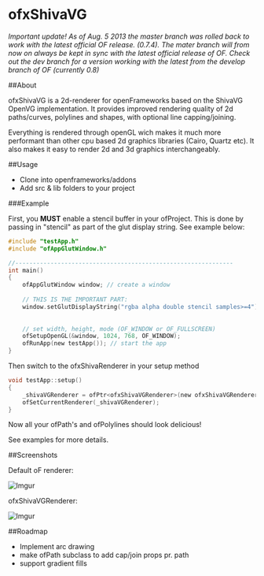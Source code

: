 # ofxShivaVG

*Important update! As of Aug. 5 2013 the master branch was rolled back to work with the latest official OF release. (0.7.4). The mater branch will from now on always be kept in sync with the latest official release of OF. Check out the dev branch for a version working with the latest from the develop branch of OF (currently 0.8)*

##About

ofxShivaVG is a 2d-renderer for openFrameworks based on the ShivaVG OpenVG implementation. It provides improved rendering quality of 2d paths/curves, polylines and shapes, with optional line capping/joining.

Everything is rendered through openGL wich makes it much more performant than other cpu based 2d graphics libraries (Cairo, Quartz etc). It also makes it easy to render 2d and 3d graphics interchangeably.

##Usage

* Clone into openframeworks/addons
* Add src & lib folders to your project

###Example


First, you **MUST** enable a stencil buffer in your ofProject. This is done by passing in "stencil" as part of the glut display string. See example below:


```c
#include "testApp.h"
#include "ofAppGlutWindow.h"

//--------------------------------------------------------------
int main()
{
	ofAppGlutWindow window; // create a window
	
	// THIS IS THE IMPORTANT PART:
    window.setGlutDisplayString("rgba alpha double stencil samples>=4");
    
    
	// set width, height, mode (OF_WINDOW or OF_FULLSCREEN)
	ofSetupOpenGL(&window, 1024, 768, OF_WINDOW);
	ofRunApp(new testApp()); // start the app
}
```

Then switch to the ofxShivaRenderer in your setup method

```c
void testApp::setup()
{
    _shivaVGRenderer = ofPtr<ofxShivaVGRenderer>(new ofxShivaVGRenderer);
    ofSetCurrentRenderer(_shivaVGRenderer);
}
```

Now all your ofPath's and ofPolylines should look delicious!

See examples for more details.

##Screenshots

Default oF renderer:

![Imgur](http://i.imgur.com/hMSeaZu.png)

ofxShivaVGRenderer:

![Imgur](http://i.imgur.com/hsh4HzM.png)

##Roadmap

* Implement arc drawing
* make ofPath subclass to add cap/join props pr. path
* support gradient fills



